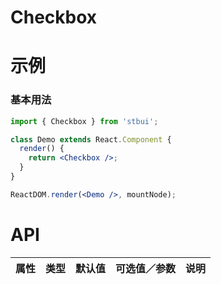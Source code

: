 # Checkbox

# 示例

### 基本用法

<!--demo-->

```jsx
import { Checkbox } from 'stbui';

class Demo extends React.Component {
  render() {
    return <Checkbox />;
  }
}

ReactDOM.render(<Demo />, mountNode);
```

<!--:::-->

# API

| 属性 | 类型 | 默认值 | 可选值／参数 | 说明 |
| :--- | :--- | :----- | :----------- | :--- |

